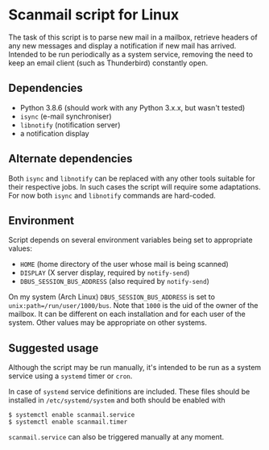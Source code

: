 # Scanmail script for Linux

The task of this script is to parse new mail in a mailbox, retrieve headers
of any new messages and display a notification if new mail has arrived.
Intended to be run periodically as a system service, removing the need to
keep an email client (such as Thunderbird) constantly open.

Dependencies
-------------
* Python 3.8.6 (should work with any Python 3.x.x, but wasn't tested)
* `isync` (e-mail synchroniser)
* `libnotify` (notification server)
* a notification display

Alternate dependencies
----------------------

Both `isync` and `libnotify` can be replaced with any other tools suitable for
their respective jobs. In such cases the script will require some adaptations.
For now both `isync` and `libnotify` commands are hard-coded.

Environment
------------

Script depends on several environment variables being set to appropriate values:
* `HOME` (home directory of the user whose mail is being scanned)
* `DISPLAY` (X server display, required by `notify-send`)
* `DBUS_SESSION_BUS_ADDRESS` (also required by `notify-send`)

On my system (Arch Linux) `DBUS_SESSION_BUS_ADDRESS` is set to `unix:path=/run/user/1000/bus`.
Note that `1000` is the uid of the owner of the mailbox. It can be different on
each installation and for each user of the system. Other values may be
appropriate on other systems.

Suggested usage
---------------

Although the script may be run manually, it's intended to be run as a system
service using a `systemd` timer or `cron`.

In case of `systemd` service definitions are included. These files should be
installed in `/etc/systemd/system` and both should be enabled with

    $ systemctl enable scanmail.service
    $ systemctl enable scanmail.timer

`scanmail.service` can also be triggered manually at any moment.
